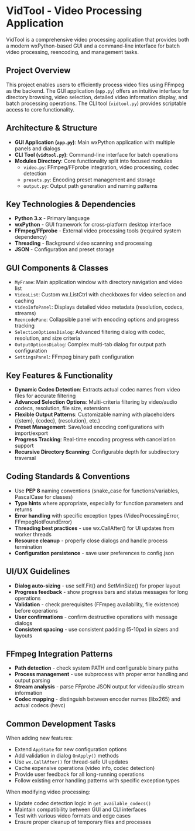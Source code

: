 # VidTool - Video Processing Application

VidTool is a comprehensive video processing application that provides both a modern wxPython-based GUI and a command-line interface for batch video processing, reencoding, and management tasks.

## Project Overview

This project enables users to efficiently process video files using FFmpeg as the backend. The GUI application (`app.py`) offers an intuitive interface for directory browsing, video selection, detailed video information display, and batch processing operations. The CLI tool (`vidtool.py`) provides scriptable access to core functionality.

## Architecture & Structure

- **GUI Application (`app.py`)**: Main wxPython application with multiple panels and dialogs
- **CLI Tool (`vidtool.py`)**: Command-line interface for batch operations
- **Modules Directory**: Core functionality split into focused modules
  - `video.py`: FFmpeg/FFprobe integration, video processing, codec detection
  - `presets.py`: Encoding preset management and storage
  - `output.py`: Output path generation and naming patterns

## Key Technologies & Dependencies

- **Python 3.x** - Primary language
- **wxPython** - GUI framework for cross-platform desktop interface
- **FFmpeg/FFprobe** - External video processing tools (required system dependency)
- **Threading** - Background video scanning and processing
- **JSON** - Configuration and preset storage

## GUI Components & Classes

- `MyFrame`: Main application window with directory navigation and video list
- `VideoList`: Custom wx.ListCtrl with checkboxes for video selection and caching
- `VideoInfoPanel`: Displays detailed video metadata (resolution, codecs, streams)
- `ReencodePane`: Collapsible panel with encoding options and progress tracking
- `SelectionOptionsDialog`: Advanced filtering dialog with codec, resolution, and size criteria
- `OutputOptionsDialog`: Complex multi-tab dialog for output path configuration
- `SettingsPanel`: FFmpeg binary path configuration

## Key Features & Functionality

- **Dynamic Codec Detection**: Extracts actual codec names from video files for accurate filtering
- **Advanced Selection Options**: Multi-criteria filtering by video/audio codecs, resolution, file size, extensions
- **Flexible Output Patterns**: Customizable naming with placeholders ({stem}, {codec}, {resolution}, etc.)
- **Preset Management**: Save/load encoding configurations with import/export
- **Progress Tracking**: Real-time encoding progress with cancellation support
- **Recursive Directory Scanning**: Configurable depth for subdirectory traversal

## Coding Standards & Conventions

- Use **PEP 8** naming conventions (snake_case for functions/variables, PascalCase for classes)
- **Type hints** where appropriate, especially for function parameters and returns
- **Error handling** with specific exception types (VideoProcessingError, FFmpegNotFoundError)
- **Threading best practices** - use wx.CallAfter() for UI updates from worker threads
- **Resource cleanup** - properly close dialogs and handle process termination
- **Configuration persistence** - save user preferences to config.json

## UI/UX Guidelines

- **Dialog auto-sizing** - use self.Fit() and SetMinSize() for proper layout
- **Progress feedback** - show progress bars and status messages for long operations
- **Validation** - check prerequisites (FFmpeg availability, file existence) before operations  
- **User confirmations** - confirm destructive operations with message dialogs
- **Consistent spacing** - use consistent padding (5-10px) in sizers and layouts

## FFmpeg Integration Patterns

- **Path detection** - check system PATH and configurable binary paths
- **Process management** - use subprocess with proper error handling and output parsing
- **Stream analysis** - parse FFprobe JSON output for video/audio stream information
- **Codec mapping** - distinguish between encoder names (libx265) and actual codecs (hevc)

## Common Development Tasks

When adding new features:
- Extend `AppState` for new configuration options
- Add validation in dialog `OnApply()` methods  
- Use `wx.CallAfter()` for thread-safe UI updates
- Cache expensive operations (video info, codec detection)
- Provide user feedback for all long-running operations
- Follow existing error handling patterns with specific exception types

When modifying video processing:
- Update codec detection logic in `get_available_codecs()`
- Maintain compatibility between GUI and CLI interfaces
- Test with various video formats and edge cases
- Ensure proper cleanup of temporary files and processes
